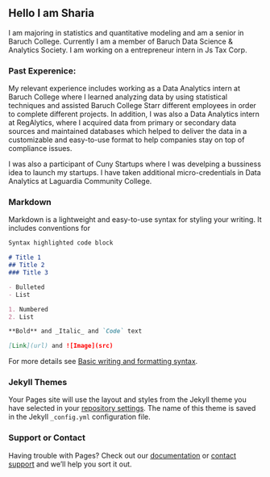 
## Hello I am Sharia

I am majoring in statistics and quantitative modeling and am a senior in Baruch College. Currently I am a member of Baruch Data Science & Analytics Society. I am working on a entrepreneur intern in Js Tax Corp. 

### Past Experenice:

My relevant experience includes working as a Data Analytics intern at Baruch College where I learned analyzing data by using statistical techniques and assisted Baruch College Starr different employees in order to complete different projects. In addition, I was also a Data Analytics intern at RegAlytics, where I acquired data from primary or secondary data sources and maintained databases which helped to deliver the data in a customizable and easy-to-use format to help companies stay on top of compliance issues. 

I was also a participant of Cuny Startups where I was develping a bussiness idea to launch my startups. I have taken additional micro-credentials in Data Analytics at Laguardia Community College.


### Markdown

Markdown is a lightweight and easy-to-use syntax for styling your writing. It includes conventions for

```markdown
Syntax highlighted code block

# Title 1
## Title 2
### Title 3

- Bulleted
- List

1. Numbered
2. List

**Bold** and _Italic_ and `Code` text

[Link](url) and ![Image](src)
```

For more details see [Basic writing and formatting syntax](https://docs.github.com/en/github/writing-on-github/getting-started-with-writing-and-formatting-on-github/basic-writing-and-formatting-syntax).

### Jekyll Themes

Your Pages site will use the layout and styles from the Jekyll theme you have selected in your [repository settings](https://github.com/shariahoque01/ctp.github.io/settings/pages). The name of this theme is saved in the Jekyll `_config.yml` configuration file.

### Support or Contact

Having trouble with Pages? Check out our [documentation](https://docs.github.com/categories/github-pages-basics/) or [contact support](https://support.github.com/contact) and we’ll help you sort it out.
